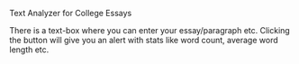 Text Analyzer for College Essays

There is a text-box where you can enter your essay/paragraph etc.
Clicking the button will give you an alert with stats like word count, average word length etc.
